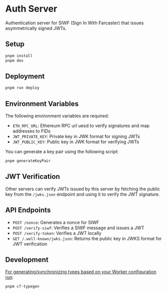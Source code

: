 # Auth Server

Authentication server for SIWF (Sign In With Farcaster) that issues asymmetrically signed JWTs.

## Setup

```txt
pnpm install
pnpm dev
```

## Deployment

```txt
pnpm run deploy
```

## Environment Variables

The following environment variables are required:

- `ETH_RPC_URL`: Ethereum RPC url uesd to verify signatures and map addresses to FIDs
- `JWT_PRIVATE_KEY`: Private key in JWK format for signing JWTs
- `JWT_PUBLIC_KEY`: Public key in JWK format for verifying JWTs

You can generate a key pair using the following script:

```bash
pnpm generateKeyPair
```

## JWT Verification

Other servers can verify JWTs issued by this server by fetching the public key from the `/jwks.json` endpoint and using it to verify the JWT signature.

## API Endpoints

- `POST /nonce`: Generates a nonce for SIWF
- `POST /verify-siwf`: Verifies a SIWF message and issues a JWT
- `POST /verify-token`: Verifies a JWT locally
- `GET /.well-known/jwks.json`: Returns the public key in JWKS format for JWT verification

## Development

[For generating/synchronizing types based on your Worker configuration run](https://developers.cloudflare.com/workers/wrangler/commands/#types):

```txt
pnpm cf-typegen
```
